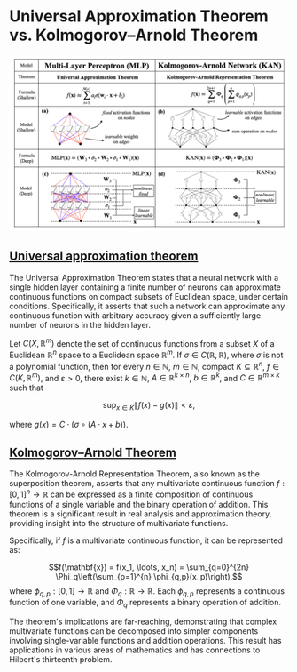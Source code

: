 # Universal Approximation Theorem vs. Kolmogorov–Arnold Theorem

![vs](./MLPvsKAN.png)

## [Universal approximation theorem](https://en.wikipedia.org/wiki/Universal_approximation_theorem)

The Universal Approximation Theorem states that a neural network with a single hidden layer containing a finite number of neurons can approximate continuous functions on compact subsets of Euclidean space, under certain conditions. Specifically, it asserts that such a network can approximate any continuous function with arbitrary accuracy given a sufficiently large number of neurons in the hidden layer.

Let $C(X, \mathbb{R}^m)$ denote the set of continuous functions from a subset $X$ of a Euclidean $\mathbb{R}^n$ space to a Euclidean space $\mathbb{R}^m$. If $\sigma \in C(\mathbb{R}, \mathbb{R})$, where $\sigma$ is not a polynomial function, then for every $n \in \mathbb{N}$, $m \in \mathbb{N}$, compact $K \subseteq \mathbb{R}^n$, $f \in C(K, \mathbb{R}^m)$, and $\varepsilon > 0$, there exist $k \in \mathbb{N}$, $A \in \mathbb{R}^{k \times n}$, $b \in \mathbb{R}^k$, and $C \in \mathbb{R}^{m \times k}$ such that

$$\sup_{x \in K} \|f(x) - g(x)\| < \varepsilon,$$

where $g(x) = C \cdot (\sigma \circ (A \cdot x + b))$.

## [Kolmogorov–Arnold Theorem](https://en.wikipedia.org/wiki/Kolmogorov%E2%80%93Arnold_representation_theorem)

The Kolmogorov-Arnold Representation Theorem, also known as the superposition theorem, asserts that any multivariate continuous function $f: [0,1]^n \rightarrow \mathbb{R}$ can be expressed as a finite composition of continuous functions of a single variable and the binary operation of addition. This theorem is a significant result in real analysis and approximation theory, providing insight into the structure of multivariate functions.

Specifically, if $f$ is a multivariate continuous function, it can be represented as:

$$f(\mathbf{x}) = f(x_1, \ldots, x_n) = \sum_{q=0}^{2n} \Phi_q\left(\sum_{p=1}^{n} \phi_{q,p}(x_p)\right),$$
where $\phi_{q,p}: [0,1] \rightarrow \mathbb{R}$ and $\Phi_q: \mathbb{R} \rightarrow \mathbb{R}$. Each $\phi_{q,p}$ represents a continuous function of one variable, and $\Phi_q$ represents a binary operation of addition.

The theorem's implications are far-reaching, demonstrating that complex multivariate functions can be decomposed into simpler components involving single-variable functions and addition operations. This result has applications in various areas of mathematics and has connections to Hilbert's thirteenth problem.
